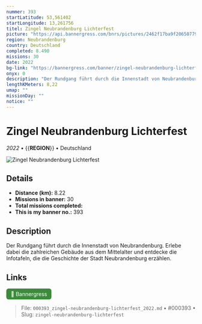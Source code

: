 ```yaml
---
nummer: 393
startLatitude: 53,561402
startLongitude: 13,261756
titel: Zingel Neubrandenburg Lichterfest
picture: "https://api.bannergress.com/bnrs/pictures/2462f17ba9f206507792bc718e8b4f47"
region: Neubrandenburg
country: Deutschland
completed: 8.490
missions: 30
date: 2022
bg-link: "https://bannergress.com/banner/zingel-neubrandenburg-lichterfest-b183"
onyx: 0
description: "Der Rundgang führt durch die Innenstadt von Neubrandenburg. Erlebe dabei die zahlreichen Gebäude aus dem Mittelalter und entdecke die Infotafeln, die die Geschichte der Stadt Neubrandenburg erzählen."
lengthKMeters: 8,22
umap: ""
missionDay: ""
notice: ""
---
```

# Zingel Neubrandenburg Lichterfest

*2022* • {{__REGION__}} • Deutschland

![Zingel Neubrandenburg Lichterfest](https://api.bannergress.com/bnrs/pictures/2462f17ba9f206507792bc718e8b4f47)



## Details
- **Distance (km):** 8.22
- **Missions in banner:** 30
- **Total missions completed:** 
- **This is my banner no.:** 393



## Description
Der Rundgang führt durch die Innenstadt von Neubrandenburg. Erlebe dabei die zahlreichen Gebäude aus dem Mittelalter und entdecke die Infotafeln, die die Geschichte der Stadt Neubrandenburg erzählen.



## Links
<a href="https://bannergress.com/banner/zingel-neubrandenburg-lichterfest-b183" target="_blank" style="display:inline-block;margin-right:8px;padding:6px 12px;background:#3c8b3c;color:#fff;text-decoration:none;border-radius:6px;">🔗 Bannergress</a>



> File: `000393_zingel-neubrandenburg-lichterfest_2022.md` • #000393 • Slug: `zingel-neubrandenburg-lichterfest`
